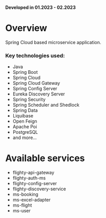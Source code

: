 **Developed in 01.2023 - 02.2023**
# Overview

Spring Cloud based microservice application.


### Key technologies used:
* Java
* Spring Boot
* Spring Cloud
* Spring Cloud Gateway
* Spring Config Server
* Eureka Discovery Server
* Spring Security
* Spring Scheduler and Shedlock
* Spring Data
* Liquibase
* Open Feign
* Apache Poi
* PostgreSQL
* and more...

# Available services
* flighty-api-gateway
* flighty-auth-ms
* flighty-config-server
* flighty-discovery-service
* ms-booking
* ms-excel-adapter
* ms-flight
* ms-user
